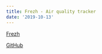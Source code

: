 ```yaml
---
title: Frezh - Air quality tracker
date: '2019-10-13'
---
```


[Frezh](https://frezh.quocs.com/)

[GitHub](https://github.com/frezh-org)
